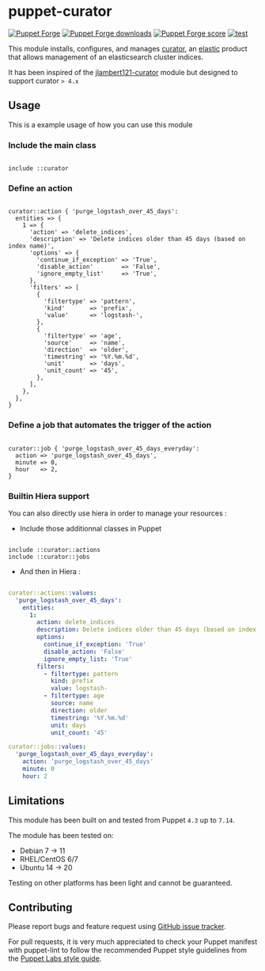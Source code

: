 # puppet-curator

[![Puppet Forge](http://img.shields.io/puppetforge/v/mvisonneau/curator.svg)](https://forge.puppetlabs.com/mvisonneau/curator)
[![Puppet Forge downloads](https://img.shields.io/puppetforge/dt/mvisonneau/curator.svg)](https://forge.puppetlabs.com/mvisonneau/curator)
[![Puppet Forge score](https://img.shields.io/puppetforge/f/mvisonneau/curator.svg)](https://forge.puppetlabs.com/mvisonneau/curator)
[![test](https://github.com/mvisonneau/puppet-curator/actions/workflows/test.yml/badge.svg)](https://github.com/mvisonneau/puppet-curator/actions/workflows/test.yml)

This module installs, configures, and manages [curator](https://www.elastic.co/guide/en/elasticsearch/client/curator/index.html), an [elastic](https://www.elastic.co/) product that allows management of an elasticsearch cluster indices.

It has been inspired of the [jlambert121-curator](https://github.com/jlambert121/jlambert121-curator) module but designed to support curator `> 4.x`

## Usage

This is a example usage of how you can use this module

### Include the main class

```puppet

include ::curator

```

### Define an action

```puppet

curator::action { 'purge_logstash_over_45_days':
  entities => {
    1 => {
      'action' => 'delete_indices',
      'description' => 'Delete indices older than 45 days (based on index name)',
      'options' => {
        'continue_if_exception' => 'True',
        'disable_action'        => 'False',
        'ignore_empty_list'     => 'True',
      },
      'filters' => [
        {
          'filtertype' => 'pattern',
          'kind'       => 'prefix',
          'value'      => 'logstash-',
        },
        {
          'filtertype' => 'age',
          'source'     => 'name',
          'direction'  => 'older',
          'timestring' => '%Y.%m.%d',
          'unit'       => 'days',
          'unit_count' => '45',
        },
      ],
    },
  },
}
```

### Define a job that automates the trigger of the action

```puppet

curator::job { 'purge_logstash_over_45_days_everyday':
  action => 'purge_logstash_over_45_days',
  minute => 0,
  hour   => 2,
}

```

### Builtin Hiera support

You can also directly use hiera in order to manage your resources :

- Include those additionnal classes in Puppet

```puppet

include ::curator::actions
include ::curator::jobs

```

- And then in Hiera :

```yaml

curator::actions::values:
  'purge_logstash_over_45_days':
    entities:
      1:
        action: delete_indices
        description: Delete indices older than 45 days (based on index name)
        options:
          continue_if_exception: 'True'
          disable_action: 'False'
          ignore_empty_list: 'True'
        filters:
          - filtertype: pattern
            kind: prefix
            value: logstash-
          - filtertype: age
            source: name
            direction: older
            timestring: '%Y.%m.%d'
            unit: days
            unit_count: '45'

curator::jobs::values:
  'purge_logstash_over_45_days_everyday':
    action: 'purge_logstash_over_45_days'
    minute: 0
    hour: 2

```

## Limitations

This module has been built on and tested from Puppet `4.3` up to `7.14`.

The module has been tested on:

- Debian 7 -> 11
- RHEL/CentOS 6/7
- Ubuntu 14 -> 20

Testing on other platforms has been light and cannot be guaranteed.

## Contributing

Please report bugs and feature request using [GitHub issue tracker](https://github.com/mvisonneau/puppet-curator/issues).

For pull requests, it is very much appreciated to check your Puppet manifest with puppet-lint to follow the recommended Puppet style guidelines from the [Puppet Labs style guide](http://docs.puppetlabs.com/guides/style_guide.html).

